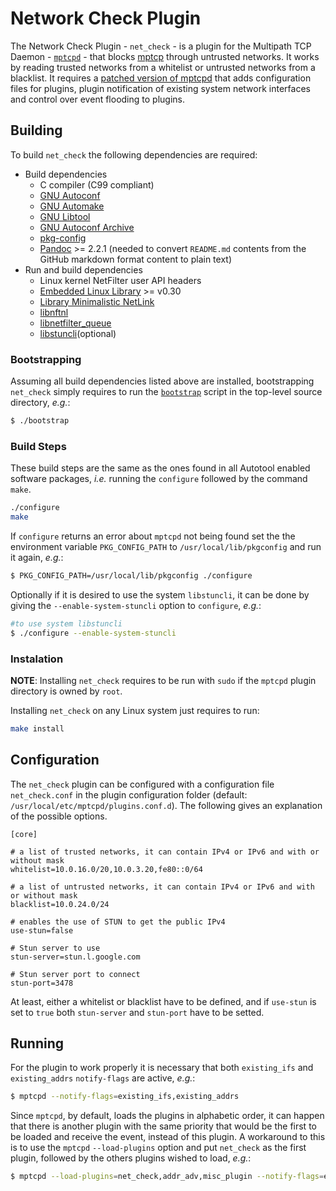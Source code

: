 # Network Check Plugin
The Network Check Plugin - `net_check` - is a plugin for the Multipath 
TCP Daemon - [`mptcpd`](https://intel.github.io/mptcpd/) - that blocks 
[mptcp](https://www.rfc-editor.org/rfc/rfc8684.html) through untrusted 
networks. It works by reading trusted networks from a whitelist or 
untrusted networks from a blacklist. It requires a 
[patched version of mptcpd](https://github.com/dulive/mptcpd/tree/patched_version) 
that adds configuration files for plugins, plugin notification of 
existing system network interfaces and control over event flooding to 
plugins.

## Building
To build `net_check` the following dependencies are required:

- Build dependencies
  - C compiler (C99 compliant)
  - [GNU Autoconf](https://www.gnu.org/software/autoconf/)
  - [GNU Automake](https://www.gnu.org/software/automake/)
  - [GNU Libtool](https://www.gnu.org/software/libtool/)
  - [GNU Autoconf Archive](https://www.gnu.org/software/autoconf-archive/)
  - [pkg-config](https://www.freedesktop.org/wiki/Software/pkg-config/)
  - [Pandoc](https://pandoc.org/) >= 2.2.1 (needed to convert 
  `README.md` contents from the GitHub markdown format content to 
  plain text)
  <!--- [Doxygen](http://www.doxygen.nl/) (only needed to build-->
- Run and build dependencies
  - Linux kernel NetFilter user API headers
  - [Embedded Linux Library](https://git.kernel.org/pub/scm/libs/ell/ell.git) >= v0.30
  - [Library Minimalistic NetLink](https://netfilter.org/projects/libmnl/)
  - [libnftnl](https://netfilter.org/projects/libnftnl/index.html)
  - [libnetfilter_queue](https://netfilter.org/projects/libnetfilter_queue/index.html)
  - [libstuncli](https://github.com/RuiCunhaM/libstuncli)(optional)

### Bootstrapping
Assuming all build dependencies listed above are installed, bootstrapping
`net_check` simply requires to run the [`bootstrap`](bootstrap) script 
in the top-level source directory, _e.g._:

```sh
$ ./bootstrap
```

### Build Steps
These build steps are the same as the ones found in all Autotool enabled 
software packages, _i.e._ running the `configure` followed by the command 
`make`.

```sh
./configure
make
```

If `configure` returns an error about `mptcpd` not being found set the 
the environment variable `PKG_CONFIG_PATH` to `/usr/local/lib/pkgconfig`
and run it again, _e.g._:

```sh
$ PKG_CONFIG_PATH=/usr/local/lib/pkgconfig ./configure
```

Optionally if it is desired to use the system `libstuncli`, it can be done
by giving the `--enable-system-stuncli` option to `configure`, _e.g._:

```sh
#to use system libstuncli
$ ./configure --enable-system-stuncli
```

### Instalation

__NOTE__: Installing `net_check` requires to be run with `sudo` if the 
`mptcpd` plugin directory is owned by `root`.

Installing `net_check` on any Linux system just requires to run:

```sh
make install
```

## Configuration

The `net_check` plugin can be configured with a configuration file 
`net_check.conf` in the plugin configuration folder (default: 
`/usr/local/etc/mptcpd/plugins.conf.d`). The following gives an 
explanation of the possible options.

```
[core]

# a list of trusted networks, it can contain IPv4 or IPv6 and with or without mask
whitelist=10.0.16.0/20,10.0.3.20,fe80::0/64

# a list of untrusted networks, it can contain IPv4 or IPv6 and with or without mask
blacklist=10.0.24.0/24

# enables the use of STUN to get the public IPv4
use-stun=false

# Stun server to use
stun-server=stun.l.google.com

# Stun server port to connect
stun-port=3478
```

At least, either a whitelist or blacklist have to be defined, and if 
`use-stun` is set to `true` both `stun-server` and `stun-port` have to be
setted.

## Running

For the plugin to work properly it is necessary that both `existing_ifs` 
and `existing_addrs` `notify-flags` are active, _e.g._:

```sh
$ mptcpd --notify-flags=existing_ifs,existing_addrs
```

Since `mptcpd`, by default, loads the plugins in alphabetic order, it can 
happen that there is another plugin with the same priority that would be 
the first to be loaded and receive the event, instead of this plugin.
A workaround to this is to use the `mptcpd` `--load-plugins` option and 
put `net_check` as the first plugin, followed by the others plugins wished
to load, _e.g._:

```sh
$ mptcpd --load-plugins=net_check,addr_adv,misc_plugin --notify-flags=existing_ifs,existing_addrs
```
